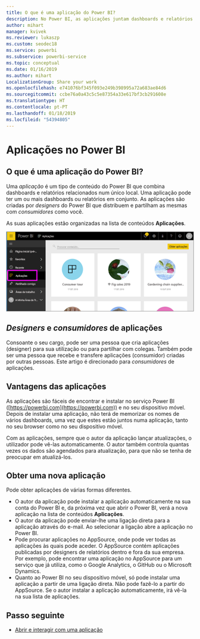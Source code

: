 ```yaml
---
title: O que é uma aplicação do Power BI?
description: No Power BI, as aplicações juntam dashboards e relatórios num único local.
author: mihart
manager: kvivek
ms.reviewer: lukaszp
ms.custom: seodec18
ms.service: powerbi
ms.subservice: powerbi-service
ms.topic: conceptual
ms.date: 01/16/2019
ms.author: mihart
LocalizationGroup: Share your work
ms.openlocfilehash: e741076bf345f093e249b398995a72a683ae84d6
ms.sourcegitcommit: ccbe76a0a43c5c5e87354a33e617bf3cb291608e
ms.translationtype: HT
ms.contentlocale: pt-PT
ms.lasthandoff: 01/18/2019
ms.locfileid: "54394805"
---
```

# <a name="apps-in-power-bi"></a>Aplicações no Power BI
## <a name="what-is-a-power-bi-app"></a>O que é uma aplicação do Power BI?
Uma *aplicação* é um tipo de conteúdo do Power BI que combina dashboards e relatórios relacionados num único local. Uma aplicação pode ter um ou mais dashboards ou relatórios em conjunto. As aplicações são criadas por *designers* do Power BI que distribuem e partilham as mesmas com *consumidores* como você. 

As suas aplicações estão organizadas na lista de conteúdos **Aplicações**.

![Aplicações no Power BI](./media/end-user-apps/power-bi-apps-nav.png)

## <a name="app-designers-and-app-consumers"></a>***Designers*** e ***consumidores*** de aplicações
Consoante o seu cargo, pode ser uma pessoa que cria aplicações (designer) para sua utilização ou para partilhar com colegas. Também pode ser uma pessoa que recebe e transfere aplicações (consumidor) criadas por outras pessoas. Este artigo é direcionado para *consumidores* de aplicações.

## <a name="advantages-of-apps"></a>Vantagens das aplicações
As aplicações são fáceis de encontrar e instalar no serviço Power BI ([https://powerbi.com](https://powerbi.com)) e no seu dispositivo móvel. Depois de instalar uma aplicação, não terá de memorizar os nomes de vários dashboards, uma vez que estes estão juntos numa aplicação, tanto no seu browser como no seu dispositivo móvel.


Com as aplicações, sempre que o autor da aplicação lançar atualizações, o utilizador pode vê-las automaticamente. O autor também controla quantas vezes os dados são agendados para atualização, para que não se tenha de preocupar em atualizá-los. 

<!-- add conceptual art -->
## <a name="get-a-new-app"></a>Obter uma nova aplicação
Pode obter aplicações de várias formas diferentes. 
- O autor da aplicação pode instalar a aplicação automaticamente na sua conta do Power BI e, da próxima vez que abrir o Power BI, verá a nova aplicação na lista de conteúdos **Aplicações**. 
- O autor da aplicação pode enviar-lhe uma ligação direta para a aplicação através do e-mail. Ao selecionar a ligação abre a aplicação no Power BI.
- Pode procurar aplicações no AppSource, onde pode ver todas as aplicações às quais pode aceder. O AppSource contém aplicações publicadas por designers de relatórios dentro e fora da sua empresa. Por exemplo, pode encontrar uma aplicação no AppSource para um serviço que já utiliza, como o Google Analytics, o GitHub ou o Microsoft Dynamics. 
- Quanto ao Power BI no seu dispositivo móvel, só pode instalar uma aplicação a partir de uma ligação direta. Não pode fazê-lo a partir do AppSource. Se o autor instalar a aplicação automaticamente, irá vê-la na sua lista de aplicações.


## <a name="next-step"></a>Passo seguinte
* [Abrir e interagir com uma aplicação](end-user-app-view.md)

